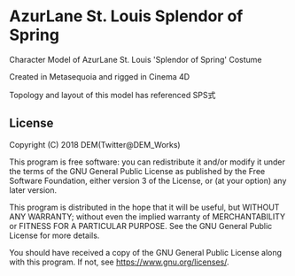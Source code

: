 # AzurLane St. Louis Splendor of Spring

Character Model of AzurLane St. Louis 'Splendor of Spring' Costume

Created in Metasequoia and rigged in Cinema 4D

Topology and layout of this model has referenced SPS式

## License

Copyright (C) 2018 DEM(Twitter@DEM_Works)

This program is free software: you can redistribute it and/or modify it under the terms of the GNU General Public License as published by the Free Software Foundation, either version 3 of the License, or (at your option) any later version.

This program is distributed in the hope that it will be useful, but WITHOUT ANY WARRANTY; without even the implied warranty of MERCHANTABILITY or FITNESS FOR A PARTICULAR PURPOSE. See the GNU General Public License for more details.

You should have received a copy of the GNU General Public License along with this program. If not, see <https://www.gnu.org/licenses/>.


